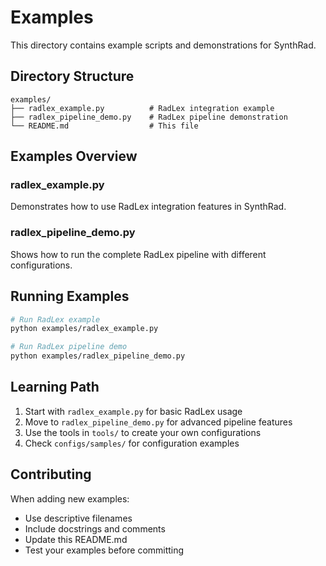 # Examples

This directory contains example scripts and demonstrations for SynthRad.

## Directory Structure

```
examples/
├── radlex_example.py          # RadLex integration example
├── radlex_pipeline_demo.py    # RadLex pipeline demonstration
└── README.md                  # This file
```

## Examples Overview

### radlex_example.py
Demonstrates how to use RadLex integration features in SynthRad.

### radlex_pipeline_demo.py
Shows how to run the complete RadLex pipeline with different configurations.

## Running Examples

```bash
# Run RadLex example
python examples/radlex_example.py

# Run RadLex pipeline demo
python examples/radlex_pipeline_demo.py
```

## Learning Path

1. Start with `radlex_example.py` for basic RadLex usage
2. Move to `radlex_pipeline_demo.py` for advanced pipeline features
3. Use the tools in `tools/` to create your own configurations
4. Check `configs/samples/` for configuration examples

## Contributing

When adding new examples:
- Use descriptive filenames
- Include docstrings and comments
- Update this README.md
- Test your examples before committing
